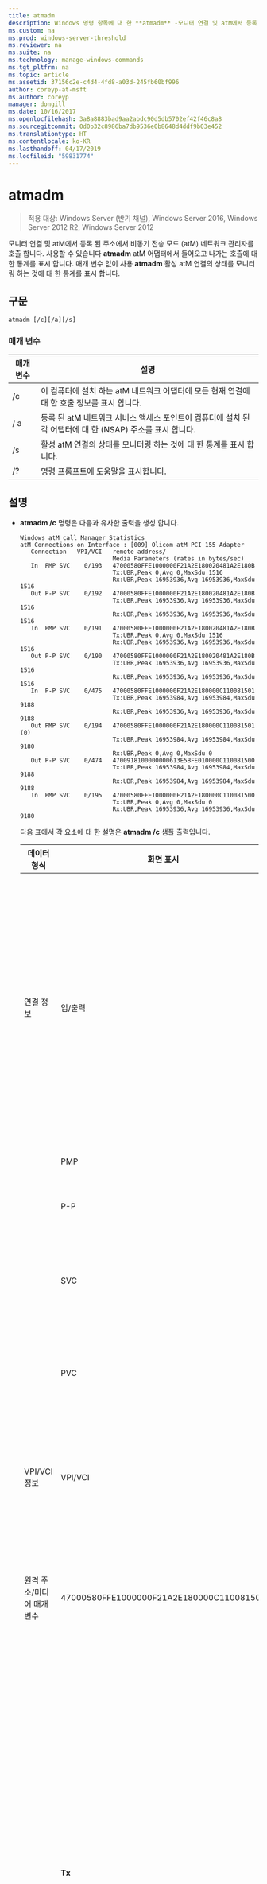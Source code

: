 ```yaml
---
title: atmadm
description: Windows 명령 항목에 대 한 **atmadm** -모니터 연결 및 atM에서 등록 된 주소 비동기 전송 모드 (atM) 네트워크에서 관리자를 호출 합니다.
ms.custom: na
ms.prod: windows-server-threshold
ms.reviewer: na
ms.suite: na
ms.technology: manage-windows-commands
ms.tgt_pltfrm: na
ms.topic: article
ms.assetid: 37156c2e-c4d4-4fd8-a03d-245fb60bf996
author: coreyp-at-msft
ms.author: coreyp
manager: dongill
ms.date: 10/16/2017
ms.openlocfilehash: 3a8a8883bad9aa2abdc90d5db5702ef42f46c8a8
ms.sourcegitcommit: 0d0b32c8986ba7db9536e0b8648d4ddf9b03e452
ms.translationtype: HT
ms.contentlocale: ko-KR
ms.lasthandoff: 04/17/2019
ms.locfileid: "59831774"
---
```

# <a name="atmadm"></a>atmadm

>적용 대상: Windows Server (반기 채널), Windows Server 2016, Windows Server 2012 R2, Windows Server 2012

모니터 연결 및 atM에서 등록 된 주소에서 비동기 전송 모드 (atM) 네트워크 관리자를 호출 합니다. 사용할 수 있습니다 **atmadm** atM 어댑터에서 들어오고 나가는 호출에 대 한 통계를 표시 합니다. 매개 변수 없이 사용 **atmadm** 활성 atM 연결의 상태를 모니터링 하는 것에 대 한 통계를 표시 합니다. 

## <a name="syntax"></a>구문

```
atmadm [/c][/a][/s]
```

### <a name="parameters"></a>매개 변수

|매개 변수|설명|
|-------|--------|
|/c|이 컴퓨터에 설치 하는 atM 네트워크 어댑터에 모든 현재 연결에 대 한 호출 정보를 표시 합니다.|
|/ a|등록 된 atM 네트워크 서비스 액세스 포인트이 컴퓨터에 설치 된 각 어댑터에 대 한 (NSAP) 주소를 표시 합니다.|
|/s|활성 atM 연결의 상태를 모니터링 하는 것에 대 한 통계를 표시 합니다.|
|/?|명령 프롬프트에 도움말을 표시합니다.|

## <a name="remarks"></a>설명

- **atmadm /c** 명령은 다음과 유사한 출력을 생성 합니다.

    ```
    Windows atM call Manager Statistics
    atM Connections on Interface : [009] Olicom atM PCI 155 Adapter
       Connection   VPI/VCI   remote address/
                              Media Parameters (rates in bytes/sec)
       In  PMP SVC    0/193   47000580FFE1000000F21A2E180020481A2E180B
                              Tx:UBR,Peak 0,Avg 0,MaxSdu 1516
                              Rx:UBR,Peak 16953936,Avg 16953936,MaxSdu 1516
       Out P-P SVC    0/192   47000580FFE1000000F21A2E180020481A2E180B
                              Tx:UBR,Peak 16953936,Avg 16953936,MaxSdu 1516
                              Rx:UBR,Peak 16953936,Avg 16953936,MaxSdu 1516
       In  PMP SVC    0/191   47000580FFE1000000F21A2E180020481A2E180B
                              Tx:UBR,Peak 0,Avg 0,MaxSdu 1516
                              Rx:UBR,Peak 16953936,Avg 16953936,MaxSdu 1516
       Out P-P SVC    0/190   47000580FFE1000000F21A2E180020481A2E180B
                              Tx:UBR,Peak 16953936,Avg 16953936,MaxSdu 1516
                              Rx:UBR,Peak 16953936,Avg 16953936,MaxSdu 1516
       In  P-P SVC    0/475   47000580FFE1000000F21A2E180000C110081501
                              Tx:UBR,Peak 16953984,Avg 16953984,MaxSdu 9188
                              Rx:UBR,Peak 16953936,Avg 16953936,MaxSdu 9188
       Out PMP SVC    0/194   47000580FFE1000000F21A2E180000C110081501 (0)
                              Tx:UBR,Peak 16953984,Avg 16953984,MaxSdu 9180
                              Rx:UBR,Peak 0,Avg 0,MaxSdu 0
       Out P-P SVC    0/474   4700918100000000613E5BFE010000C110081500
                              Tx:UBR,Peak 16953984,Avg 16953984,MaxSdu 9188
                              Rx:UBR,Peak 16953984,Avg 16953984,MaxSdu 9188
       In  PMP SVC    0/195   47000580FFE1000000F21A2E180000C110081500
                              Tx:UBR,Peak 0,Avg 0,MaxSdu 0
                              Rx:UBR,Peak 16953936,Avg 16953936,MaxSdu 9180
    ```
    
    다음 표에서 각 요소에 대 한 설명은 **atmadm /c** 샘플 출력입니다.
    
    |데이터 형식|화면 표시|설명|
    |--------|---------|--------|
    |연결 정보|입/출력|호출의 방향입니다.  **** 다른 장치에서 atM 네트워크 어댑터 하는 것입니다.  **Out** 다른 장치는 atM 네트워크 어댑터에서입니다.|
    ||PMP|지점 호출입니다.|
    ||P-P|지점 간 호출입니다.|
    ||SVC|전환된 된 가상 회로에 연결 되어 있습니다.|
    ||PVC|영구 가상 회로에 연결 되어 있습니다.|
    |VPI/VCI 정보|VPI/VCI|가상 경로 및 들어오거나 나가는 호출의 가상 채널입니다.|
    |원격 주소/미디어 매개 변수|47000580FFE1000000F21A2E180000C110081500|호출 NSAP 주소 **(In)** 또는 호출 **(축소)** atM 장치입니다.|
    ||**Tx**|**Tx** 매개 변수는 다음 세 가지 요소를 포함 합니다.<br /><br />-기본 또는 지정 된 비트 전송률 형식 (UBR, CBR, VBR, 또는 ABR)<br />-기본 또는 회선 속도 지정 합니다.<br />-지정 된 서비스 데이터 (SDU) 단위 크기|
    ||**Rx**|**Rx** 매개 변수는 다음 세 가지 요소를 포함 합니다.<br /><br />-기본 또는 지정 된 비트 전송률 형식 (UBR, CBR, VBR, 또는 ABR)<br />-기본 또는 회선 속도 지정 합니다.<br />-지정 된 SDU 크기|
    
- **atmadm/a** 명령은 다음과 유사한 출력을 생성 합니다.

    ```
    Windows atM call Manager Statistics
    atM addresses for Interface : [009] Olicom atM PCI 155 Adapter
    47000580FFE1000000F21A2E180000C110081500
    ```
    
- **atmadm /s** 명령은 다음과 유사한 출력을 생성 합니다.

    ```
    Windows atM call Manager Statistics
    atM call Manager statistics for Interface : [009] Olicom atM PCI 155 Adapter
    Current active calls                        = 4
    Total successful Incoming calls             = 1332
    Total successful Outgoing calls             = 1297
    Unsuccessful Incoming calls                 = 1
    Unsuccessful Outgoing calls                 = 1
    calls Closed by remote                      = 1302
    calls Closed Locally                        = 1323
    Signaling and ILMI Packets Sent            = 33655
    Signaling and ILMI Packets Received        = 34989
    ```
    
    다음 표에서 각 요소에 대 한 설명은 **atmadm /s** 샘플 출력입니다.
    
    |호출 관리자 통계|설명|
    |-------------|--------|
    |현재 활성 호출|이 컴퓨터에 설치 되어 있는 atM 어댑터에서 현재 활성를 호출 합니다.|
    |성공한 총 들어오는 호출|호출은 현재 atM 네트워크의 다른 장치에서 성공적으로 수신 합니다.|
    |성공한 총 나가는 호출|이 컴퓨터에서이 네트워크에서 다른 atM 장치에 성공적으로 완료를 호출 합니다.|
    |들어오는 호출 실패|이 컴퓨터에 연결에 실패 한 들어오는 호출 합니다.|
    |나가는 호출 실패|네트워크에서 다른 장치에 연결에 실패 한 나가는 호출 합니다.|
    |원격 호출 닫힘|네트워크에서 원격 장치에서 종료를 호출 합니다.|
    |닫힌 로컬로 호출|이 컴퓨터에서 종료를 호출 합니다.|
    |신호 및 ILMI 패킷 전송|통합된 로컬 관리 인터페이스 (ILMI) 보낸 패킷 수 스위치에 연결을 시도 하는이 컴퓨터입니다.|
    |신호 및 ILMI 패킷 받음|AtM 스위치에서 받은 ILMI 패킷 수입니다.|
    
## <a name="BKMK_Examples"></a>예제

이 컴퓨터에 설치 하는 atM 네트워크 어댑터에 모든 현재 연결에 대 한 호출 정보를 표시 하려면 다음을 입력 합니다.

```
atmadm /c
```

이 컴퓨터에 설치 된 각 어댑터에 대해 등록 된 atM 네트워크 서비스 액세스 지점 (NSAP) 주소를 표시 하려면 다음을 입력 합니다.

```
atmadm /a
```

활성 atM 연결의 상태를 모니터링 하는 것에 대 한 통계를 표시 하려면 다음을 입력 합니다.

```
atmadm /s
```

## <a name="additional-references"></a>추가 참조

- [명령줄 구문 키](command-line-syntax-key.md)
